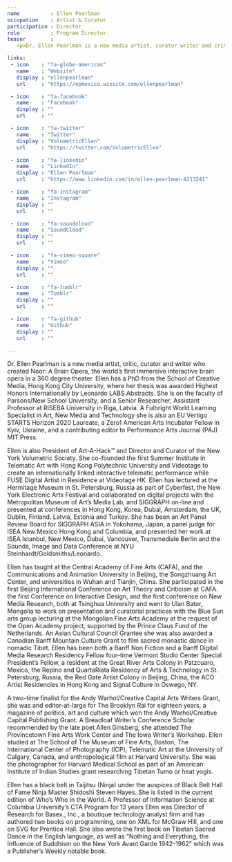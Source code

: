 ```yaml
---
name          : Ellen Pearlman
occupation    : Artist & Curator
participation : Director
role          : Program Director
teaser        :
   <p>Dr. Ellen Pearlman is a new media artist, curator writer and critic. A Fulbright World Learning Specialist in Art, New Media and Technology, she received a prestigious European Union Vertigo STARTS Laureate Award to develop "AIBO" an emotionally intelligent AI brainwave opera on the work of her first brain Opera “Noor”, an interactive immersive brainwave opera in a 360° theater. Ellen is a Fellow at MIT's Open Doc Labs, Senior Assistant Research Professor at RISEBA University in Riga, Latvia, and a contributing editor to Performance Arts Journal (MIT Press). She is also President of Art-A-Hack™ and Director of the Volumetric Society of New York.</p>

links:
 - icon    : "fa-globe-americas"
   name    : "Website"
   display : "ellenpearlman"
   url     : "https://epmexico.wixsite.com/ellenpearlman"

 - icon    : "fa-facebook"
   name    : "Facebook"
   display : ""
   url     : ""

 - icon    : "fa-twitter"
   name    : "Twitter"
   display : "VolumetricEllen"
   url     : "https://twitter.com/VolumetricEllen"

 - icon    : "fa-linkedin"
   name    : "LinkedIn"
   display : "Ellen Pearlman"
   url     : "https://www.linkedin.com/in/ellen-pearlman-4213241"

 - icon    : "fa-instagram"
   name    : "Instagram"
   display : ""
   url     : ""

 - icon    : "fa-soundcloud"
   name    : "SoundCloud"
   display : ""
   url     : ""

 - icon    : "fa-vimeo-square"
   name    : "Vimeo"
   display : ""
   url     : ""

 - icon    : "fa-tumblr"
   name    : "Tumblr"
   display : ""
   url     : ""

 - icon    : "fa-github"
   name    : "Github"
   display : ""
   url     : ""

---
```

Dr. Ellen Pearlman is a new media artist, critic, curator and writer who created Noor: A Brain Opera, the world’s first immersive interactive brain opera in a 360 degree theater. Ellen has a PhD from the School of Creative Media, Hong Kong City University, where her thesis was awarded Highest Honors Internationally by Leonardo LABS Abstracts. She is on the faculty of Parsons/New School University, and a Senior Researcher, Assistant Professor at RISEBA University in Riga, Latvia. A Fulbright World Learning Specialist in Art, New Media and Technology she is also an EU Vertigo STARTS Horizon 2020 Laureate, a Zero1 American Arts Incubator Fellow in Kyiv, Ukraine, and a contributing editor to Performance Arts Journal (PAJ) MIT Press.

Ellen is also President of Art-A-Hack™ and Director and Curator of the New York Volumetric Society. She co-founded the first Summer Institute in Telematic Art with Hong Kong Polytechnic University and Videotage to create an internationally linked  interactive telematic performance while FUSE Digital Artist in Residence at Videotage HK. Ellen has lectured at the Hermitage Museum in St. Petersburg, Russia as part of Cyberfest, the New York Electronic Arts Festival and collaborated on digital projects with the Metropolitan Museum of Art’s Media Lab, and SIGGRAPH on-line and presented at conferences in Hong Kong, Korea, Dubai, Amsterdam, the UK, Dublin, Finland. Latvia, Estonia and Turkey. She has been an Art Panel Review Board for SIGGRAPH ASIA in Yokohama, Japan, a panel judge for ISEA New Mexico Hong Kong and Columbia, and presented her work at ISEA Istanbul, New Mexico, Dubai, Vancouver, Transmediale Berlin and the Sounds, Image and Data Conference at NYU Steinhardt/Goldsmiths/Leonardo.

Ellen has taught at the Central Academy of Fine Arts (CAFA), and the Communications and Animation University in Beijing, the Songzhuang Art Center, and universities in Wuhan and Tianjin, China. She participated in the first Beijing International Conference on Art Theory and Criticism at CAFA. the first Conference on Interactive Design, and the first conference on New Media Research, both at Tsinghua University and went to Ulan Bator, Mongolia to work on presentation and curatorial practices with the Blue Sun arts group lecturing at the Mongolian Fine Arts Academy at the request of the Open Academy project, supported by the Prince Claus Fund of the Netherlands. An Asian Cultural Council Grantee she was also awarded a Canadian Banff Mountain Culture Grant to film sacred monastic dance in nomadic Tibet. Ellen has been both a Banff Non Fiction and a Banff Digital Media Research Residency Fellow four-time Vermont Studio Center Special President’s Fellow, a resident at the Great River Arts Colony in Patzcuaro, Mexico, the Repino and QuartaRiata Residency of Arts & Technology in St. Petersburg, Russia, the Red Gate Artist Colony in Beijing, China, the ACO Artist Residencies in Hong Kong and Signal Culture in Oswego, NY.

A two-time finalist for the Andy Warhol/Creative Capital Arts Writers Grant, she was and editor-at-large for The Brooklyn Rai for eighteen years, a magazine of politics, art and culture which won the Andy Warhol/Creative Capital Publishing Grant. A Breadloaf Writer’s Conference Scholar recommended by the late poet Allen Ginsberg, she attended The Provincetown Fine Arts Work Center and The Iowa Writer’s Workshop. Ellen studied at The School of The Museum of Fine Arts, Boston, The International Center of Photography (ICP), Telematic Art at the University of Calgary, Canada, and anthropological film at Harvard University. She was the photographer for Harvard Medical School as part of an American Institute of Indian Studies grant researching Tibetan Tumo or heat yogis.

Ellen has a black belt in Taijitsu (Ninja) under the auspices of Black Belt Hall of Fame Ninja Master Shidoshi Steven Hayes. She is listed in the current edition of Who’s Who in the World. A Professor of Information Science at Columbia University’s CTA Program for 13 years Ellen was Director of Research for Basex., Inc., a boutique technology analyst firm and has authored two books on programming, one on XML for McGraw Hill, and one on SVG for Prentice Hall. She also wrote the first book on Tibetan Sacred Dance in the English language, as well as “Nothing and Everything, the Influence of Buddhism on the New York Avant Garde 1942-1962” which was a Publisher’s Weekly notable book.

